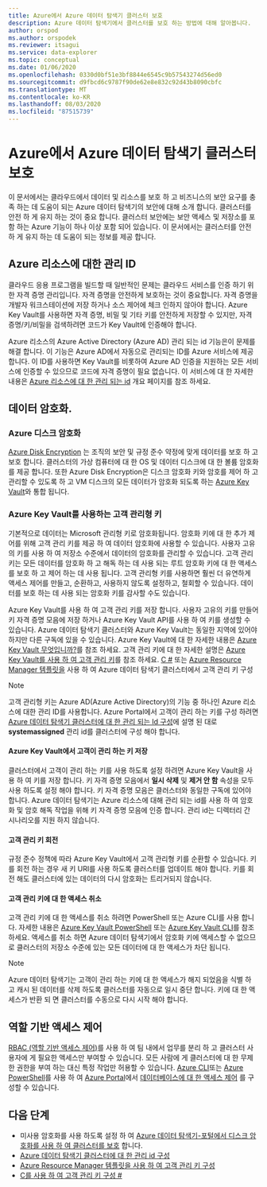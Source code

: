 ```yaml
---
title: Azure에서 Azure 데이터 탐색기 클러스터 보호
description: Azure 데이터 탐색기에서 클러스터를 보호 하는 방법에 대해 알아봅니다.
author: orspod
ms.author: orspodek
ms.reviewer: itsagui
ms.service: data-explorer
ms.topic: conceptual
ms.date: 01/06/2020
ms.openlocfilehash: 0330d0bf51e3bf8844e6545c9b57543274d56ed0
ms.sourcegitcommit: d9fbcd6c9787f90de62e8e832c92d43b8090cbfc
ms.translationtype: MT
ms.contentlocale: ko-KR
ms.lasthandoff: 08/03/2020
ms.locfileid: "87515739"
---
```

# <a name="secure-azure-data-explorer-clusters-in-azure"></a>Azure에서 Azure 데이터 탐색기 클러스터 보호

이 문서에서는 클라우드에서 데이터 및 리소스를 보호 하 고 비즈니스의 보안 요구를 충족 하는 데 도움이 되는 Azure 데이터 탐색기의 보안에 대해 소개 합니다. 클러스터를 안전 하 게 유지 하는 것이 중요 합니다. 클러스터 보안에는 보안 액세스 및 저장소를 포함 하는 Azure 기능이 하나 이상 포함 되어 있습니다. 이 문서에서는 클러스터를 안전 하 게 유지 하는 데 도움이 되는 정보를 제공 합니다.

## <a name="managed-identities-for-azure-resources"></a>Azure 리소스에 대한 관리 ID

클라우드 응용 프로그램을 빌드할 때 일반적인 문제는 클라우드 서비스를 인증 하기 위한 자격 증명 관리입니다. 자격 증명을 안전하게 보호하는 것이 중요합니다. 자격 증명을 개발자 워크스테이션에 저장 하거나 소스 제어에 체크 인하지 않아야 합니다. Azure Key Vault를 사용하면 자격 증명, 비밀 및 기타 키를 안전하게 저장할 수 있지만, 자격 증명/키/비밀을 검색하려면 코드가 Key Vault에 인증해야 합니다.

Azure 리소스의 Azure Active Directory (Azure AD) 관리 되는 id 기능은이 문제를 해결 합니다. 이 기능은 Azure AD에서 자동으로 관리되는 ID를 Azure 서비스에 제공합니다. 이 ID를 사용하면 Key Vault를 비롯하여 Azure AD 인증을 지원하는 모든 서비스에 인증할 수 있으므로 코드에 자격 증명이 필요 없습니다. 이 서비스에 대 한 자세한 내용은 [Azure 리소스에 대 한 관리 되는 id](/azure/active-directory/managed-identities-azure-resources/overview) 개요 페이지를 참조 하세요.

## <a name="data-encryption"></a>데이터 암호화.

### <a name="azure-disk-encryption"></a>Azure 디스크 암호화

[Azure Disk Encryption](/azure/security/azure-security-disk-encryption-overview) 는 조직의 보안 및 규정 준수 약정에 맞게 데이터를 보호 하 고 보호 합니다. 클러스터의 가상 컴퓨터에 대 한 OS 및 데이터 디스크에 대 한 볼륨 암호화를 제공 합니다. 또한 Azure Disk Encryption은 디스크 암호화 키와 암호를 제어 하 고 관리할 수 있도록 하 고 VM 디스크의 모든 데이터가 암호화 되도록 하는 [Azure Key Vault](/azure/key-vault/)와 통합 됩니다. 

### <a name="customer-managed-keys-with-azure-key-vault"></a>Azure Key Vault를 사용하는 고객 관리형 키

기본적으로 데이터는 Microsoft 관리형 키로 암호화됩니다. 암호화 키에 대 한 추가 제어를 위해 고객 관리 키를 제공 하 여 데이터 암호화에 사용할 수 있습니다. 사용자 고유의 키를 사용 하 여 저장소 수준에서 데이터의 암호화를 관리할 수 있습니다. 고객 관리 키는 모든 데이터를 암호화 하 고 해독 하는 데 사용 되는 루트 암호화 키에 대 한 액세스를 보호 하 고 제어 하는 데 사용 됩니다. 고객 관리형 키를 사용하면 훨씬 더 유연하게 액세스 제어를 만들고, 순환하고, 사용하지 않도록 설정하고, 철회할 수 있습니다. 데이터를 보호 하는 데 사용 되는 암호화 키를 감사할 수도 있습니다.

Azure Key Vault를 사용 하 여 고객 관리 키를 저장 합니다. 사용자 고유의 키를 만들어 키 자격 증명 모음에 저장 하거나 Azure Key Vault API를 사용 하 여 키를 생성할 수 있습니다. Azure 데이터 탐색기 클러스터와 Azure Key Vault는 동일한 지역에 있어야 하지만 다른 구독에 있을 수 있습니다. Azure Key Vault에 대 한 자세한 내용은 [Azure Key Vault 무엇입니까?](/azure/key-vault/key-vault-overview)를 참조 하세요. 고객 관리 키에 대 한 자세한 설명은 [Azure Key Vault를 사용 하 여 고객 관리 키](/azure/storage/common/storage-service-encryption)를 참조 하세요. [C #](customer-managed-keys-csharp.md) 또는 [Azure Resource Manager 템플릿을](customer-managed-keys-resource-manager.md) 사용 하 여 Azure 데이터 탐색기 클러스터에서 고객 관리 키 구성

> [!Note]
> 고객 관리형 키는 Azure AD(Azure Active Directory)의 기능 중 하나인 Azure 리소스에 대한 관리 ID를 사용합니다. Azure Portal에서 고객이 관리 하는 키를 구성 하려면 [Azure 데이터 탐색기 클러스터에 대 한 관리 되는 Id 구성](managed-identities.md)에 설명 된 대로 **systemassigned** 관리 id를 클러스터에 구성 해야 합니다.

#### <a name="store-customer-managed-keys-in-azure-key-vault"></a>Azure Key Vault에서 고객이 관리 하는 키 저장

클러스터에서 고객이 관리 하는 키를 사용 하도록 설정 하려면 Azure Key Vault을 사용 하 여 키를 저장 합니다. 키 자격 증명 모음에서 **일시 삭제** 및 **제거 안 함** 속성을 모두 사용 하도록 설정 해야 합니다. 키 자격 증명 모음은 클러스터와 동일한 구독에 있어야 합니다. Azure 데이터 탐색기는 Azure 리소스에 대해 관리 되는 id를 사용 하 여 암호화 및 암호 해독 작업을 위해 키 자격 증명 모음에 인증 합니다. 관리 id는 디렉터리 간 시나리오를 지원 하지 않습니다.

#### <a name="rotate-customer-managed-keys"></a>고객 관리 키 회전

규정 준수 정책에 따라 Azure Key Vault에서 고객 관리형 키를 순환할 수 있습니다. 키를 회전 하는 경우 새 키 URI를 사용 하도록 클러스터를 업데이트 해야 합니다. 키를 회전 해도 클러스터에 있는 데이터의 다시 암호화는 트리거되지 않습니다. 

#### <a name="revoke-access-to-customer-managed-keys"></a>고객 관리 키에 대 한 액세스 취소

고객 관리 키에 대 한 액세스를 취소 하려면 PowerShell 또는 Azure CLI를 사용 합니다. 자세한 내용은 [Azure Key Vault PowerShell](/powershell/module/az.keyvault/) 또는 [Azure Key Vault CLI](/cli/azure/keyvault)를 참조하세요. 액세스를 취소 하면 Azure 데이터 탐색기에서 암호화 키에 액세스할 수 없으므로 클러스터의 저장소 수준에 있는 모든 데이터에 대 한 액세스가 차단 됩니다.

> [!Note]
> Azure 데이터 탐색기는 고객이 관리 하는 키에 대 한 액세스가 해지 되었음을 식별 하 고 캐시 된 데이터를 삭제 하도록 클러스터를 자동으로 일시 중단 합니다. 키에 대 한 액세스가 반환 되 면 클러스터를 수동으로 다시 시작 해야 합니다.

## <a name="role-based-access-control"></a>역할 기반 액세스 제어

[RBAC (역할 기반 액세스 제어)](/azure/role-based-access-control/overview)를 사용 하 여 팀 내에서 업무를 분리 하 고 클러스터 사용자에 게 필요한 액세스만 부여할 수 있습니다. 모든 사람에 게 클러스터에 대 한 무제한 권한을 부여 하는 대신 특정 작업만 허용할 수 있습니다. [Azure CLI](/azure/role-based-access-control/role-assignments-cli)또는 [Azure PowerShell](/azure/role-based-access-control/role-assignments-powershell)를 사용 하 여 [Azure Portal](/azure/role-based-access-control/role-assignments-portal)에서 [데이터베이스에 대 한 액세스 제어](manage-database-permissions.md) 를 구성할 수 있습니다.

## <a name="next-steps"></a>다음 단계

* 미사용 암호화를 사용 하도록 설정 하 여 [Azure 데이터 탐색기-포털에서 디스크 암호화를 사용 하 여 클러스터를 보호](cluster-disk-encryption.md) 합니다.
* [Azure 데이터 탐색기 클러스터에 대 한 관리 id 구성](managed-identities.md)
* [Azure Resource Manager 템플릿을 사용 하 여 고객 관리 키 구성](customer-managed-keys-resource-manager.md)
* [C를 사용 하 여 고객 관리 키 구성 #](customer-managed-keys-csharp.md)

